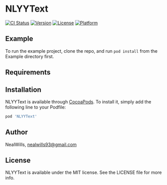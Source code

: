 # NLYYText

[![CI Status](https://img.shields.io/travis/NealWills/NLYYText.svg?style=flat)](https://travis-ci.org/NealWills/NLYYText)
[![Version](https://img.shields.io/cocoapods/v/NLYYText.svg?style=flat)](https://cocoapods.org/pods/NLYYText)
[![License](https://img.shields.io/cocoapods/l/NLYYText.svg?style=flat)](https://cocoapods.org/pods/NLYYText)
[![Platform](https://img.shields.io/cocoapods/p/NLYYText.svg?style=flat)](https://cocoapods.org/pods/NLYYText)

## Example

To run the example project, clone the repo, and run `pod install` from the Example directory first.

## Requirements

## Installation

NLYYText is available through [CocoaPods](https://cocoapods.org). To install
it, simply add the following line to your Podfile:

```ruby
pod 'NLYYText'
```

## Author

NealWills, nealwills93@gmail.com

## License

NLYYText is available under the MIT license. See the LICENSE file for more info.

